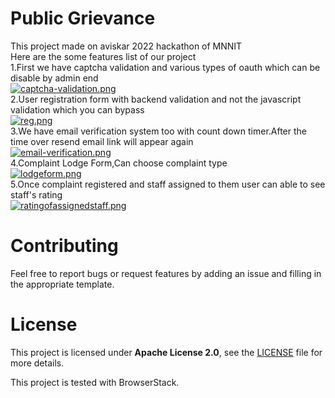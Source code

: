 # Public Grievance
This project made on aviskar 2022 hackathon of MNNIT<br>
Here are the some features list of our project<br>
1.First we have captcha validation and various types of oauth which can be disable by admin end<br>
[![captcha-validation.png](https://i.postimg.cc/dV5NcFP7/captcha-validation.png)](https://postimg.cc/75TnSpLD)<br>
2.User registration form with backend validation and not the javascript validation which you can bypass<br>
[![reg.png](https://i.postimg.cc/SxxVrP2m/reg.png)](https://postimg.cc/rK7SyQNH)<br>
3.We have email verification system too with count down timer.After the time over resend email link will appear again<br>
[![email-verification.png](https://i.postimg.cc/T2j9XxnR/email-verification.png)](https://postimg.cc/Wt3rMQ9K)<br>
4.Complaint Lodge Form,Can choose complaint type <br>
[![lodgeform.png](https://i.postimg.cc/hGxmb8rS/lodgeform.png)](https://postimg.cc/t1q79xwf)<br>
5.Once complaint registered and staff assigned to them user can able to see staff's rating<br>
[![ratingofassignedstaff.png](https://i.postimg.cc/V6gdDKbc/ratingofassignedstaff.png)](https://postimg.cc/2bqk5FwH)<br>

# Contributing
Feel free to report bugs or request features by adding an issue and filling in
the appropriate template.

# License
This project is licensed under **Apache License 2.0**, see the
[LICENSE](LICENSE) file for more details.

This project is tested with BrowserStack.

